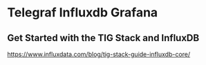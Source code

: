 # Telegraf Influxdb Grafana

## Get Started with the TIG Stack and InfluxDB 

https://www.influxdata.com/blog/tig-stack-guide-influxdb-core/